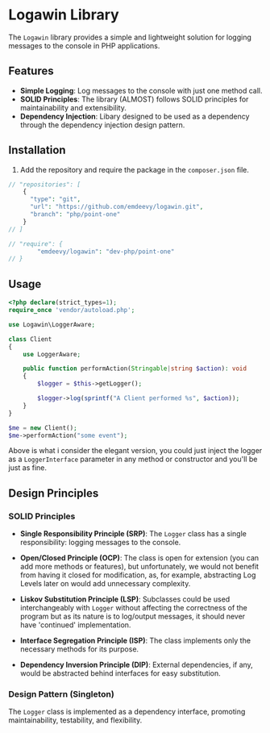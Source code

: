 # Logawin Library

The `Logawin` library provides a simple and lightweight solution for logging messages to the console in PHP applications.

## Features

- **Simple Logging**: Log messages to the console with just one method call.
- **SOLID Principles**: The library (ALMOST) follows SOLID principles for maintainability and extensibility.
- **Dependency Injection**: Libary designed to be used as a dependency through the dependency injection design pattern.

## Installation

1. Add the repository and require the package in the `composer.json` file.

```php
// "repositories": [
    {
      "type": "git",
      "url": "https://github.com/emdeevy/logawin.git",
      "branch": "php/point-one"
    }
// ]
```
```php
// "require": {
        "emdeevy/logawin": "dev-php/point-one"
// }

```
## Usage

```php
<?php declare(strict_types=1);
require_once 'vendor/autoload.php';

use Logawin\LoggerAware;

class Client
{
    use LoggerAware;

    public function performAction(Stringable|string $action): void
    {
        $logger = $this->getLogger();

        $logger->log(sprintf("A Client performed %s", $action));
    }
}

$me = new Client();
$me->performAction("some event");
```

Above is what i consider the elegant version, you could just inject the logger as a `LoggerInterface` parameter in any method or constructor and you'll be just as fine.

## Design Principles

### SOLID Principles

- **Single Responsibility Principle (SRP)**: The `Logger` class has a single responsibility: logging messages to the console.

- **Open/Closed Principle (OCP)**: The class is open for extension (you can add more methods or features), but unfortunately, we would not benefit from having it closed for modification, as, for example, abstracting Log Levels later on would add unnecessary complexity.

- **Liskov Substitution Principle (LSP)**: Subclasses could be used interchangeably with `Logger` without affecting the correctness of the program but as its nature is to log/output messages, it should never have 'continued' implementation.

- **Interface Segregation Principle (ISP)**: The class implements only the necessary methods for its purpose.

- **Dependency Inversion Principle (DIP)**: External dependencies, if any, would be abstracted behind interfaces for easy substitution.

### Design Pattern (Singleton)

The `Logger` class is implemented as a dependency interface, promoting maintainability, testability, and flexibility.